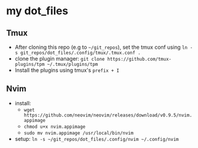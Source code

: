# my dot_files
## Tmux
- After cloning this repo (e.g to `~/git_repos`), set the tmux conf using `ln -s git_repos/dot_files/.config/tmux/.tmux.conf .`
- clone the plugin manager: `git clone https://github.com/tmux-plugins/tpm ~/.tmux/plugins/tpm`
- Install the plugins using tmux's `prefix + I`
## Nvim
- install:
  - `wget https://github.com/neovim/neovim/releases/download/v0.9.5/nvim.appimage`
  - `chmod u+x nvim.appimage`
  - `sudo mv nvim.appimage /usr/local/bin/nvim`
- setup: `ln -s ~/git_repos/dot_files/.config/nvim ~/.config/nvim` 
